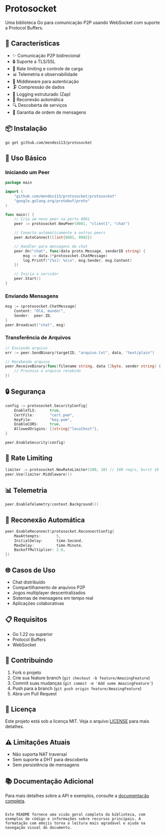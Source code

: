 # Protosocket

Uma biblioteca Go para comunicação P2P usando WebSocket com suporte a Protocol Buffers.

## 🚀 Características

- ✨ Comunicação P2P bidirecional
- 🔒 Suporte a TLS/SSL
- 🚦 Rate limiting e controle de carga
- 📊 Telemetria e observabilidade
- 🔑 Middleware para autenticação
- 🗜️ Compressão de dados
- 📝 Logging estruturado (Zap)
- 🔄 Reconexão automática
- 🔍 Descoberta de serviços
- 📨 Garantia de ordem de mensagens

## 📦 Instalação

```bash
go get github.com/mendes113/protosocket
```

## 🎯 Uso Básico

### Iniciando um Peer

```go
package main

import (
    "github.com/mendes113/protosocket/protosocket"
    "google.golang.org/protobuf/proto"
)

func main() {
    // Cria um novo peer na porta 8081
    peer := protosocket.NewPeer(8081, "client1", "chat")

    // Conecta automaticamente a outros peers
    peer.AutoConnect([]int{8081, 8082})

    // Handler para mensagens de chat
    peer.On("chat", func(data proto.Message, senderID string) {
        msg := data.(*protosocket.ChatMessage)
        log.Printf("[%s]: %s\n", msg.Sender, msg.Content)
    })

    // Inicia o servidor
    peer.Start()
}
```

### Enviando Mensagens

```go
msg := &protosocket.ChatMessage{
    Content: "Olá, mundo!",
    Sender:  peer.ID,
}
peer.Broadcast("chat", msg)
```

### Transferência de Arquivos

```go
// Enviando arquivo
err := peer.SendBinary(targetID, "arquivo.txt", data, "text/plain")

// Recebendo arquivo
peer.ReceiveBinary(func(filename string, data []byte, sender string) {
    // Processa o arquivo recebido
})
```

## 🔒 Segurança

```go
config := protosocket.SecurityConfig{
    EnableTLS:      true,
    CertFile:       "cert.pem",
    KeyFile:        "key.pem",
    EnableCORS:     true,
    AllowedOrigins: []string{"localhost"},
}

peer.EnableSecurity(config)
```

## 🚦 Rate Limiting

```go
limiter := protosocket.NewRateLimiter(100, 10) // 100 req/s, burst 10
peer.Use(limiter.Middleware())
```

## 📊 Telemetria

```go
peer.EnableTelemetry(context.Background())
```

## 🔄 Reconexão Automática

```go
peer.EnableReconnect(protosocket.ReconnectConfig{
    MaxAttempts:       5,
    InitialDelay:      time.Second,
    MaxDelay:          time.Minute,
    BackoffMultiplier: 2.0,
})
```

## 🌐 Casos de Uso

- Chat distribuído
- Compartilhamento de arquivos P2P
- Jogos multiplayer descentralizados
- Sistemas de mensagens em tempo real
- Aplicações colaborativas

## 📋 Requisitos

- Go 1.22 ou superior
- Protocol Buffers
- WebSocket

## 🤝 Contribuindo

1. Fork o projeto
2. Crie sua feature branch (`git checkout -b feature/AmazingFeature`)
3. Commit suas mudanças (`git commit -m 'Add some AmazingFeature'`)
4. Push para a branch (`git push origin feature/AmazingFeature`)
5. Abra um Pull Request

## 📝 Licença

Este projeto está sob a licença MIT. Veja o arquivo [LICENSE](LICENSE) para mais detalhes.

## ⚠️ Limitações Atuais

- Não suporta NAT traversal
- Sem suporte a DHT para descoberta
- Sem persistência de mensagens

## 📚 Documentação Adicional

Para mais detalhes sobre a API e exemplos, consulte a [documentação completa](docs/README.md).
```

Este README fornece uma visão geral completa da biblioteca, com exemplos de código e informações sobre recursos principais. A formatação com emojis torna a leitura mais agradável e ajuda na navegação visual do documento.

